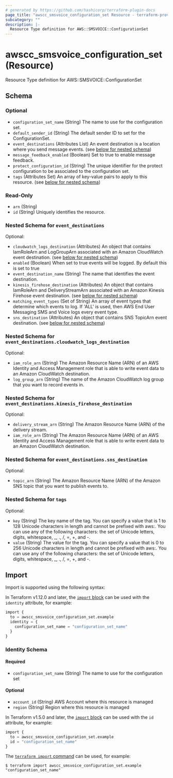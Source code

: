 ```yaml
---
# generated by https://github.com/hashicorp/terraform-plugin-docs
page_title: "awscc_smsvoice_configuration_set Resource - terraform-provider-awscc"
subcategory: ""
description: |-
  Resource Type definition for AWS::SMSVOICE::ConfigurationSet
---
```


# awscc_smsvoice_configuration_set (Resource)

Resource Type definition for AWS::SMSVOICE::ConfigurationSet



<!-- schema generated by tfplugindocs -->
## Schema

### Optional

- `configuration_set_name` (String) The name to use for the configuration set.
- `default_sender_id` (String) The default sender ID to set for the ConfigurationSet.
- `event_destinations` (Attributes List) An event destination is a location where you send message events. (see [below for nested schema](#nestedatt--event_destinations))
- `message_feedback_enabled` (Boolean) Set to true to enable message feedback.
- `protect_configuration_id` (String) The unique identifier for the protect configuration to be associated to the configuration set.
- `tags` (Attributes Set) An array of key-value pairs to apply to this resource. (see [below for nested schema](#nestedatt--tags))

### Read-Only

- `arn` (String)
- `id` (String) Uniquely identifies the resource.

<a id="nestedatt--event_destinations"></a>
### Nested Schema for `event_destinations`

Optional:

- `cloudwatch_logs_destination` (Attributes) An object that contains IamRoleArn and LogGroupArn associated with an Amazon CloudWatch event destination. (see [below for nested schema](#nestedatt--event_destinations--cloudwatch_logs_destination))
- `enabled` (Boolean) When set to true events will be logged. By default this is set to true
- `event_destination_name` (String) The name that identifies the event destination.
- `kinesis_firehose_destination` (Attributes) An object that contains IamRoleArn and DeliveryStreamArn associated with an Amazon Kinesis Firehose event destination. (see [below for nested schema](#nestedatt--event_destinations--kinesis_firehose_destination))
- `matching_event_types` (Set of String) An array of event types that determine which events to log. If 'ALL' is used, then AWS End User Messaging SMS and Voice logs every event type.
- `sns_destination` (Attributes) An object that contains SNS TopicArn event destination. (see [below for nested schema](#nestedatt--event_destinations--sns_destination))

<a id="nestedatt--event_destinations--cloudwatch_logs_destination"></a>
### Nested Schema for `event_destinations.cloudwatch_logs_destination`

Optional:

- `iam_role_arn` (String) The Amazon Resource Name (ARN) of an AWS Identity and Access Management role that is able to write event data to an Amazon CloudWatch destination.
- `log_group_arn` (String) The name of the Amazon CloudWatch log group that you want to record events in.


<a id="nestedatt--event_destinations--kinesis_firehose_destination"></a>
### Nested Schema for `event_destinations.kinesis_firehose_destination`

Optional:

- `delivery_stream_arn` (String) The Amazon Resource Name (ARN) of the delivery stream.
- `iam_role_arn` (String) The Amazon Resource Name (ARN) of an AWS Identity and Access Management role that is able to write event data to an Amazon CloudWatch destination.


<a id="nestedatt--event_destinations--sns_destination"></a>
### Nested Schema for `event_destinations.sns_destination`

Optional:

- `topic_arn` (String) The Amazon Resource Name (ARN) of the Amazon SNS topic that you want to publish events to.



<a id="nestedatt--tags"></a>
### Nested Schema for `tags`

Optional:

- `key` (String) The key name of the tag. You can specify a value that is 1 to 128 Unicode characters in length and cannot be prefixed with aws:. You can use any of the following characters: the set of Unicode letters, digits, whitespace, _, ., /, =, +, and -.
- `value` (String) The value for the tag. You can specify a value that is 0 to 256 Unicode characters in length and cannot be prefixed with aws:. You can use any of the following characters: the set of Unicode letters, digits, whitespace, _, ., /, =, +, and -.

## Import

Import is supported using the following syntax:

In Terraform v1.12.0 and later, the [`import` block](https://developer.hashicorp.com/terraform/language/import) can be used with the `identity` attribute, for example:

```terraform
import {
  to = awscc_smsvoice_configuration_set.example
  identity = {
    configuration_set_name = "configuration_set_name"
  }
}
```

<!-- schema generated by tfplugindocs -->
### Identity Schema

#### Required

- `configuration_set_name` (String) The name to use for the configuration set

#### Optional

- `account_id` (String) AWS Account where this resource is managed
- `region` (String) Region where this resource is managed

In Terraform v1.5.0 and later, the [`import` block](https://developer.hashicorp.com/terraform/language/import) can be used with the `id` attribute, for example:

```terraform
import {
  to = awscc_smsvoice_configuration_set.example
  id = "configuration_set_name"
}
```

The [`terraform import` command](https://developer.hashicorp.com/terraform/cli/commands/import) can be used, for example:

```shell
$ terraform import awscc_smsvoice_configuration_set.example "configuration_set_name"
```

